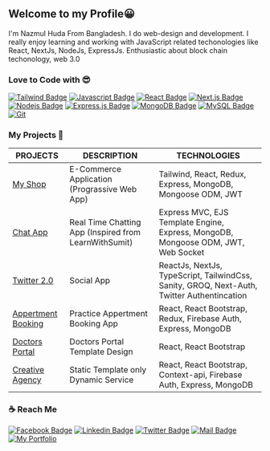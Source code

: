## Welcome to my Profile😀

<p>I'm Nazmul Huda From Bangladesh. I do web-design and development. I really enjoy learning  and working with JavaScript related techonologies like React, NextJs, NodeJs, ExpressJs. Enthusiastic about block chain techonology, web 3.0</p>

### Love to Code with 😎 
[![Tailwind Badge](https://img.shields.io/badge/-Tailwindcss-44bcd8?style=for-the-badge&labelColor=black&logo=tailwindcss&logoColor=44bcd8)](#)
[![Javascript Badge](https://img.shields.io/badge/-Javascript-F0DB4F?style=for-the-badge&labelColor=black&logo=javascript&logoColor=F0DB4F)](#)
[![React Badge](https://img.shields.io/badge/-React-61DBFB?style=for-the-badge&labelColor=black&logo=react&logoColor=61DBFB)](#) 
[![Next.js Badge](https://img.shields.io/badge/next.js-000000?style=for-the-badge&logo=nextdotjs&logoColor=white)](#) 
[![Nodejs Badge](https://img.shields.io/badge/-Nodejs-3C873A?style=for-the-badge&labelColor=black&logo=node.js&logoColor=3C873A)](#) 
[![Express.js Badge](https://img.shields.io/badge/Express.js-000000?style=for-the-badge&logo=express&logoColor=white)](#) 
[![MongoDB Badge](https://img.shields.io/badge/MongoDB-4EA94B?style=for-the-badge&logo=mongodb&logoColor=white)](#)
[![MySQL Badge](https://img.shields.io/badge/MySQL-e07b39?style=for-the-badge&logo=mysql&logoColor=2192ba)](#) 
[![Git](https://img.shields.io/badge/Git-F05032?style=for-the-badge&logo=git&logoColor=2192ba)](#)


### My Projects 🚀

|PROJECTS | DESCRIPTION | TECHNOLOGIES|
| ------ | ------ | ------ | 
| <a href="https://pronazmul.netlify.app/" target="_blank">My Shop</a> | E-Commerce Application (Prograssive Web App) | Tailwind, React, Redux, Express, MongoDB, Mongoose ODM, JWT |
| <a href="http://nazmulchat.herokuapp.com/" target="_blank">Chat App</a> | Real Time Chatting App (Inspired from LearnWithSumit) | Express MVC, EJS Template Engine, Express, MongoDB, Mongoose ODM, JWT, Web Socket |
| <a href="https://twitter-2-0-ts-sanity.vercel.app/">Twitter 2.0</a> | Social App | ReactJs, NextJs, TypeScript, TailwindCss, Sanity, GROQ, Next-Auth, Twitter Authentincation |
| <a href="https://apartment-hunt-team39.web.app/" target="_blank">Appertment Booking</a> | Practice Appertment Booking App | React, React Bootstrap, Redux, Firebase Auth, Express, MongoDB  |
| <a href="https://doctors-portal-react.netlify.app" target="_blank">Doctors Portal</a> | Doctors Portal Template Design | React,  React Bootstrap |
| <a href="https://creative-agency-mern.web.app/" target="_blank">Creative Agency</a> | Static Template only Dynamic Service | React, React Bootstrap, Context-api, Firebase Auth, Express, MongoDB |

### ☕ Reach Me
[![Facebook Badge](https://img.shields.io/badge/Facebook-1877F2?style=for-the-badge&logo=facebook&logoColor=white)](https://www.facebook.com/devnazmul) 
[![Linkedin Badge](https://img.shields.io/badge/LinkedIn-0077B5?style=for-the-badge&logo=linkedin&logoColor=white)](https://www.linkedin.com/in/pronazmul/ ) 
[![Twitter Badge](https://img.shields.io/badge/Twitter-1DA1F2?style=for-the-badge&logo=twitter&logoColor=white)](https://twitter.com/pronazmul) 
[![Mail Badge](https://img.shields.io/badge/Gmail-D14836?style=for-the-badge&logo=gmail&logoColor=white)](mailto:developernazmul@gmail.com)
[![My Portfolio](https://img.shields.io/badge/Portfolio-0A0A0A?style=for-the-badge&logo=dev.to&logoColor=white)](http://pronazmul.com/)	
